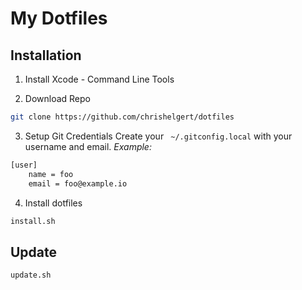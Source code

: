 # My Dotfiles

## Installation

1. Install Xcode - Command Line Tools

2. Download Repo
```bash
git clone https://github.com/chrishelgert/dotfiles
```

3. Setup Git Credentials
Create your ``` ~/.gitconfig.local``` with your username and email.
*Example:*
```bash
[user]
    name = foo
    email = foo@example.io
```

4. Install dotfiles
```bash
install.sh
```

## Update
```bash
update.sh
```
